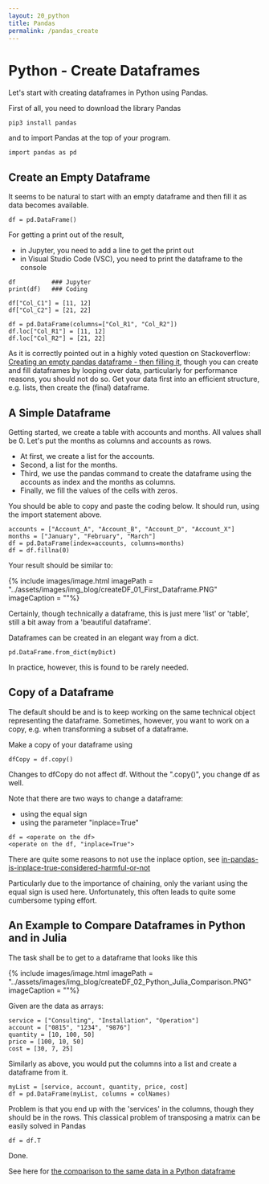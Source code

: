 ```yaml
---
layout: 20_python
title: Pandas
permalink: /pandas_create
---
```


# Python - Create Dataframes

Let's start with creating dataframes in Python using Pandas. 

First of all, you need to download the library Pandas 

>
    pip3 install pandas

and to import Pandas at the top of your program.

> 
    import pandas as pd



## Create an Empty Dataframe

It seems to be natural to start with an empty dataframe and then fill it as data becomes available. 

>
    df = pd.DataFrame()

For getting a print out of the result, 
- in Jupyter, you need to add a line to get the print out
- in Visual Studio Code (VSC), you need to print the dataframe to the console

>
    df          ### Jupyter
    print(df)   ### Coding

>
    df["Col_C1"] = [11, 12]
    df["Col_C2"] = [21, 22]

>
    df = pd.DataFrame(columns=["Col_R1", "Col_R2"])
    df.loc["Col_R1"] = [11, 12]
    df.loc["Col_R2"] = [21, 22]

As it is correctly pointed out in a highly voted question on Stackoverflow: [Creating an empty pandas dataframe - then filling it](
https://stackoverflow.com/questions/13784192/creating-an-empty-pandas-dataframe-then-filling-it), though you can create and fill dataframes by looping over data, particularly for performance reasons, you should not do so. Get your data first into an efficient structure, e.g. lists, then create the (final) dataframe.


## A Simple Dataframe

Getting started, we create a table with accounts and months. All values shall be 0.
Let's put the months as columns and accounts as rows.

- At first, we create a list for the accounts.
- Second, a list for the months. 
- Third, we use the pandas command to create the dataframe using the accounts as index and the months as columns.
- Finally, we fill the values of the cells with zeros.

You should be able to copy and paste the coding below. It should run, using the import statement above.

>
    accounts = ["Account_A", "Account_B", "Account_D", "Account_X"]
    months = ["January", "February", "March"]
    df = pd.DataFrame(index=accounts, columns=months)
    df = df.fillna(0)


Your result should be similar to:

{% include images/image.html imagePath = "../assets/images/img_blog/createDF_01_First_Dataframe.PNG" imageCaption =  ""%}

Certainly, though technically a dataframe, this is just mere 'list' or 'table', still a bit away from a 'beautiful dataframe'.

Dataframes can be created in an elegant way from a dict.

>
    pd.DataFrame.from_dict(myDict)

In practice, however, this is found to be rarely needed. 

## Copy of a Dataframe

The default should be and is to keep working on the same technical object representing the dataframe. Sometimes, however, you want to work on a copy, e.g. when transforming a subset of a dataframe.

Make a copy of your dataframe using

>
    dfCopy = df.copy()

Changes to dfCopy do not affect df. Without the ".copy()", you change df as well. 

Note that there are two ways to change a dataframe: 
- using the equal sign
- using the parameter "inplace=True"

>
    df = <operate on the df>
    <operate on the df, "inplace=True">

There are quite some reasons to not use the inplace option, see [in-pandas-is-inplace-true-considered-harmful-or-not](
https://stackoverflow.com/questions/45570984/in-pandas-is-inplace-true-considered-harmful-or-not)

 Particularly due to the importance of chaining, only the variant using the equal sign is used here. Unfortunately, this often leads to quite some cumbersome typing effort.

## An Example to Compare Dataframes in Python and in Julia

The task shall be to get to a dataframe that looks like this

{% include images/image.html imagePath = "../assets/images/img_blog/createDF_02_Python_Julia_Comparison.PNG" imageCaption =  ""%}

Given are the data as arrays:

>
    service = ["Consulting", "Installation", "Operation"]
    account = ["0815", "1234", "9876"]
    quantity = [10, 100, 50]
    price = [100, 10, 50]
    cost = [30, 7, 25]

Similarly as above, you would put the columns into a list and create a dataframe from it.

>
    myList = [service, account, quantity, price, cost]
    df = pd.DataFrame(myList, columns = colNames)

Problem is that you end up with the 'services' in the columns, though they should be in the rows.
This classical problem of transposing a matrix can be easily solved in Pandas

>
    df = df.T

Done.

See here for [the comparison to the same data in a Python dataframe](python_julia_comparison)


